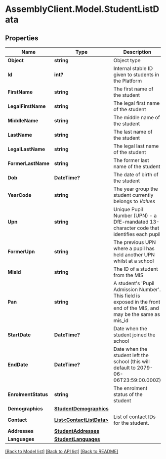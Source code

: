 # AssemblyClient.Model.StudentListData
## Properties

Name | Type | Description | Notes
------------ | ------------- | ------------- | -------------
**Object** | **string** | Object type | [optional] 
**Id** | **int?** | Internal stable ID given to students in the Platform | [optional] 
**FirstName** | **string** | The first name of the student | [optional] 
**LegalFirstName** | **string** | The legal first name of the student | [optional] 
**MiddleName** | **string** | The middle name of the student | [optional] 
**LastName** | **string** | The last name of the student | [optional] 
**LegalLastName** | **string** | The legal last name of the student | [optional] 
**FormerLastName** | **string** | The former last name of the student | [optional] 
**Dob** | **DateTime?** | The date of birth of the student | [optional] 
**YearCode** | **string** | The year group the student currently belongs to *Values*  |Value|Description| |- --|- --| |&#x60;N1&#x60;|Nursery first year| |&#x60;N2&#x60;|Nursery second year| |&#x60;R&#x60;|Reception| |&#x60;1&#x60;|Year 1| |&#x60;2&#x60;|Year 2| |&#x60;3&#x60;|Year 3| |&#x60;4&#x60;|Year 4| |&#x60;5&#x60;|Year 5| |&#x60;6&#x60;|Year 6| |&#x60;7&#x60;|Year 7| |&#x60;8&#x60;|Year 8| |&#x60;9&#x60;|Year 9| |&#x60;10&#x60;|Year 10| |&#x60;11&#x60;|Year 11| |&#x60;12&#x60;|Year 12| |&#x60;13&#x60;|Year 13|  | [optional] 
**Upn** | **string** | Unique Pupil Number (UPN) - a DfE-mandated 13-character code that identifies each pupil | [optional] 
**FormerUpn** | **string** | The previous UPN where a pupil has held another UPN whilst at a school | [optional] 
**MisId** | **string** | The ID of a student from the MIS | [optional] 
**Pan** | **string** | A student&#39;s &#39;Pupil Admission Number&#39;. This field is exposed in the front end of the MIS, and may be the same as mis_id | [optional] 
**StartDate** | **DateTime?** | Date when the student joined the school | [optional] 
**EndDate** | **DateTime?** | Date when the student left the school (this will default to 2079-06-06T23:59:00.000Z) | [optional] 
**EnrolmentStatus** | **string** | The enrolment status of the student | [optional] 
**Demographics** | [**StudentDemographics**](StudentDemographics.md) |  | [optional] 
**Contact** | [**List&lt;ContactListData&gt;**](ContactListData.md) | List of contact IDs for the student. | [optional] 
**Addresses** | [**StudentAddresses**](StudentAddresses.md) |  | [optional] 
**Languages** | [**StudentLanguages**](StudentLanguages.md) |  | [optional] 

[[Back to Model list]](../README.md#documentation-for-models) [[Back to API list]](../README.md#documentation-for-api-endpoints) [[Back to README]](../README.md)


